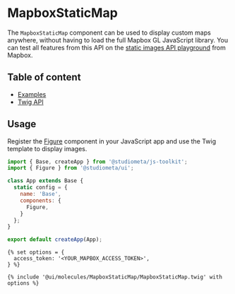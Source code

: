 # MapboxStaticMap <Badges :texts="badges" />

The `MapboxStaticMap` component can be used to display custom maps anywhere, without having to load the full Mapbox GL JavaScript library. You can test all features from this API on the [static images API playground](https://docs.mapbox.com/playground/static/) from Mapbox.

<script setup>
  import pkg from '@studiometa/ui/molecules/MapboxStaticMap/package.json';

  const badges = [`v${pkg.version}`, 'Twig'];
</script>

## Table of content

- [Examples](./examples.html)
- [Twig API](./twig-api.html)

## Usage

Register the [Figure](/components/atoms/Figure/) component in your JavaScript app and use the Twig template to display images.

```js {2,8}
import { Base, createApp } from '@studiometa/js-toolkit';
import { Figure } from '@studiometa/ui';

class App extends Base {
  static config = {
    name: 'Base',
    components: {
      Figure,
    }
  };
}

export default createApp(App);
```

```twig{5}
{% set options = {
  access_token: '<YOUR_MAPBOX_ACCESS_TOKEN>',
} %}

{% include '@ui/molecules/MapboxStaticMap/MapboxStaticMap.twig' with options %}
```
